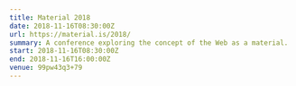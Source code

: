 ```yaml
---
title: Material 2018
date: 2018-11-16T08:30:00Z
url: https://material.is/2018/
summary: A conference exploring the concept of the Web as a material.
start: 2018-11-16T08:30:00Z
end: 2018-11-16T16:00:00Z
venue: 99pw43q3+79
---
```

